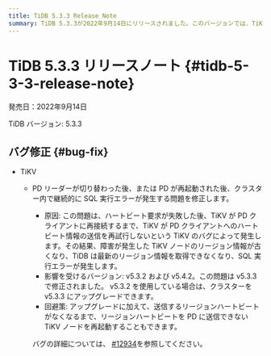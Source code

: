 ```yaml
---
title: TiDB 5.3.3 Release Note
summary: TiDB 5.3.3が2022年9月14日にリリースされました。このバージョンでは、TiKVのバグが修正されました。PDリーダーが切り替わった後、またはPDが再起動された後、クラスター内で継続的にSQL実行エラーが発生する問題が修正されました。影響を受けるバージョンはv5.3.2およびv5.4.2で、この問題はv5.3.3で修正されました。バグの詳細については、#12934を参照してください。
---
```


# TiDB 5.3.3 リリースノート {#tidb-5-3-3-release-note}

発売日：2022年9月14日

TiDB バージョン: 5.3.3

## バグ修正 {#bug-fix}

-   TiKV

    -   PD リーダーが切り替わった後、または PD が再起動された後、クラスター内で継続的に SQL 実行エラーが発生する問題を修正します。

        -   原因: この問題は、ハートビート要求が失敗した後、TiKV が PD クライアントに再接続するまで、TiKV が PD クライアントへのハートビート情報の送信を再試行しないという TiKV のバグによって発生します。その結果、障害が発生した TiKV ノードのリージョン情報が古くなり、TiDB は最新のリージョン情報を取得できなくなり、SQL 実行エラーが発生します。
        -   影響を受けるバージョン: v5.3.2 および v5.4.2。この問題は v5.3.3 で修正されました。 v5.3.2 を使用している場合は、クラスターを v5.3.3 にアップグレードできます。
        -   回避策: アップグレードに加えて、送信するリージョンハートビートがなくなるまで、リージョンハートビートを PD に送信できない TiKV ノードを再起動することもできます。

        バグの詳細については、 [#12934](https://github.com/tikv/tikv/issues/12934)を参照してください。
